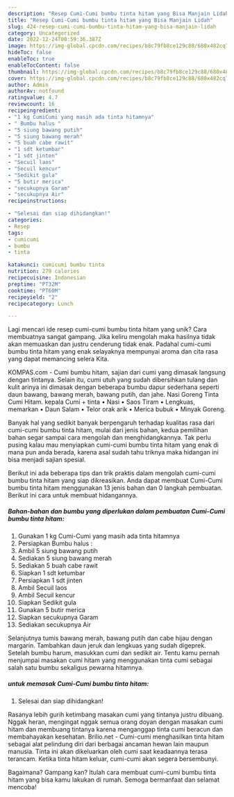 ```yaml
---
description: "Resep Cumi-Cumi bumbu tinta hitam yang Bisa Manjain Lidah"
title: "Resep Cumi-Cumi bumbu tinta hitam yang Bisa Manjain Lidah"
slug: 424-resep-cumi-cumi-bumbu-tinta-hitam-yang-bisa-manjain-lidah
category: Uncategorized
date: 2022-12-24T00:59:36.387Z
image: https://img-global.cpcdn.com/recipes/b8c79fb8ce129c88/680x482cq70/cumi-cumi-bumbu-tinta-hitam-foto-resep-utama.jpg
hideToc: false
enableToc: true
enableTocContent: false
thumbnail: https://img-global.cpcdn.com/recipes/b8c79fb8ce129c88/680x482cq70/cumi-cumi-bumbu-tinta-hitam-foto-resep-utama.jpg
cover: https://img-global.cpcdn.com/recipes/b8c79fb8ce129c88/680x482cq70/cumi-cumi-bumbu-tinta-hitam-foto-resep-utama.jpg
author: Admin
authorAv: notfound
ratingvalue: 4.7
reviewcount: 16
recipeingredient:
- "1 kg CumiCumi yang masih ada tinta hitamnya"
- " Bumbu halus "
- "5 siung bawang putih"
- "5 siung bawang merah"
- "5 buah cabe rawit"
- "1 sdt ketumbar"
- "1 sdt jinten"
- "Secuil laos"
- "Secuil kencur"
- "Sedikit gula"
- "5 butir merica"
- "secukupnya Garam"
- "secukupnya Air"
recipeinstructions:

- "Selesai dan siap dihidangkan!"
categories:
- Resep
tags:
- cumicumi
- bumbu
- tinta

katakunci: cumicumi bumbu tinta 
nutrition: 279 calories
recipecuisine: Indonesian
preptime: "PT32M"
cooktime: "PT60M"
recipeyield: "2"
recipecategory: Lunch

---
```





Lagi mencari ide resep cumi-cumi bumbu tinta hitam yang unik? Cara membuatnya sangat gampang. Jika keliru mengolah maka hasilnya tidak akan memuaskan dan justru cenderung tidak enak. Padahal cumi-cumi bumbu tinta hitam yang enak selayaknya mempunyai aroma dan cita rasa yang dapat memancing selera Kita.





KOMPAS.com - Cumi bumbu hitam, sajian dari cumi yang dimasak langsung dengan tintanya. Selain itu, cumi utuh yang sudah dibersihkan tulang dan kulit arinya ini dimasak dengan beberapa bumbu dapur sederhana seperti daun bawang, bawang merah, bawang putih, dan jahe. Nasi Goreng Tinta Cumi Hitam. kepala Cumi + tinta • Nasi • Saos Tiram • Lengkuas, memarkan • Daun Salam • Telor orak arik • Merica bubuk • Minyak Goreng.

Banyak hal yang sedikit banyak berpengaruh terhadap kualitas rasa dari cumi-cumi bumbu tinta hitam, mulai dari jenis bahan, kedua pemilihan bahan segar sampai cara mengolah dan menghidangkannya. Tak perlu pusing kalau mau menyiapkan cumi-cumi bumbu tinta hitam yang enak di mana pun anda berada, karena asal sudah tahu triknya maka hidangan ini bisa menjadi sajian spesial.






Berikut ini ada beberapa tips dan trik praktis dalam mengolah cumi-cumi bumbu tinta hitam yang siap dikreasikan. Anda dapat membuat Cumi-Cumi bumbu tinta hitam menggunakan 13 jenis bahan dan 0 langkah pembuatan. Berikut ini cara untuk membuat hidangannya.

<!--inarticleads1-->

##### Bahan-bahan dan bumbu yang diperlukan dalam pembuatan Cumi-Cumi bumbu tinta hitam:

1. Gunakan 1 kg Cumi-Cumi yang masih ada tinta hitamnya
1. Persiapkan  Bumbu halus :
1. Ambil 5 siung bawang putih
1. Sediakan 5 siung bawang merah
1. Sediakan 5 buah cabe rawit
1. Siapkan 1 sdt ketumbar
1. Persiapkan 1 sdt jinten
1. Ambil Secuil laos
1. Ambil Secuil kencur
1. Siapkan Sedikit gula
1. Gunakan 5 butir merica
1. Siapkan secukupnya Garam
1. Sediakan secukupnya Air


Selanjutnya tumis bawang merah, bawang putih dan cabe hijau dengan margarin. Tambahkan daun jeruk dan lengkuas yang sudah digeprek. Setelah bumbu harum, masukkan cumi dan sedikit air. Tentu kamu pernah menjumpai masakan cumi hitam yang menggunakan tinta cumi sebagai salah satu bumbu sekaligus pewarna hitamnya. 

<!--inarticleads2-->

#####  untuk memasak Cumi-Cumi bumbu tinta hitam:


1. Selesai dan siap dihidangkan!

Rasanya lebih gurih ketimbang masakan cumi yang tintanya justru dibuang. Nggak heran, mengingat nggak semua orang doyan dengan masakan cumi hitam dan membuang tintanya karena menganggap tinta cumi beracun dan membahayakan kesehatan. Brilio.net - Cumi-cumi menghasilkan tinta hitam sebagai alat pelindung diri dari berbagai ancaman hewan lain maupun manusia. Tinta ini akan dikeluarkan oleh cumi saat keadaannya terasa terancam. Ketika tinta hitam keluar, cumi-cumi akan segera bersembunyi. 

Bagaimana? Gampang kan? Itulah cara membuat cumi-cumi bumbu tinta hitam yang bisa kamu lakukan di rumah. Semoga bermanfaat dan selamat mencoba!
